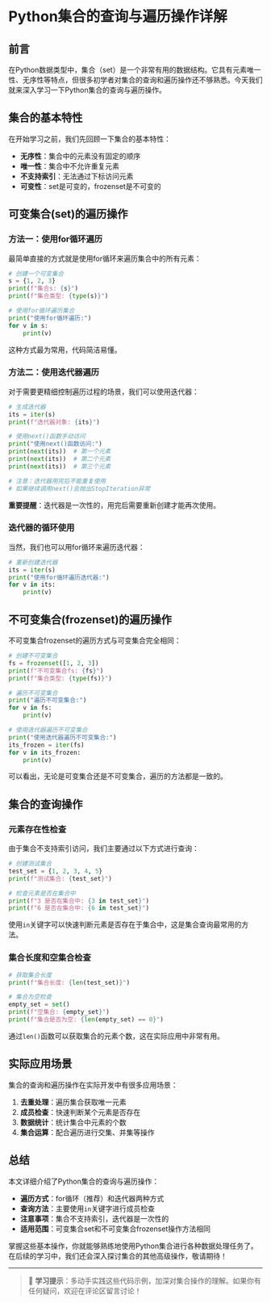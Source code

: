 # Python集合的查询与遍历操作详解

## 前言

在Python数据类型中，集合（set）是一个非常有用的数据结构。它具有元素唯一性、无序性等特点，但很多初学者对集合的查询和遍历操作还不够熟悉。今天我们就来深入学习一下Python集合的查询与遍历操作。

## 集合的基本特性

在开始学习之前，我们先回顾一下集合的基本特性：
- **无序性**：集合中的元素没有固定的顺序
- **唯一性**：集合中不允许重复元素
- **不支持索引**：无法通过下标访问元素
- **可变性**：set是可变的，frozenset是不可变的

## 可变集合(set)的遍历操作

### 方法一：使用for循环遍历

最简单直接的方式就是使用for循环来遍历集合中的所有元素：

```python
# 创建一个可变集合
s = {1, 2, 3}
print(f"集合s: {s}")
print(f"集合类型: {type(s)}")

# 使用for循环遍历集合
print("使用for循环遍历:")
for v in s:
    print(v)
```

这种方式最为常用，代码简洁易懂。

### 方法二：使用迭代器遍历

对于需要更精细控制遍历过程的场景，我们可以使用迭代器：

```python
# 生成迭代器
its = iter(s)
print(f"迭代器对象: {its}")

# 使用next()函数手动访问
print("使用next()函数访问:")
print(next(its))  # 第一个元素
print(next(its))  # 第二个元素
print(next(its))  # 第三个元素

# 注意：迭代器用完后不能重复使用
# 如果继续调用next()会抛出StopIteration异常
```

**重要提醒**：迭代器是一次性的，用完后需要重新创建才能再次使用。

### 迭代器的循环使用

当然，我们也可以用for循环来遍历迭代器：

```python
# 重新创建迭代器
its = iter(s)
print("使用for循环遍历迭代器:")
for v in its:
    print(v)
```

## 不可变集合(frozenset)的遍历操作

不可变集合frozenset的遍历方式与可变集合完全相同：

```python
# 创建不可变集合
fs = frozenset([1, 2, 3])
print(f"不可变集合fs: {fs}")
print(f"集合类型: {type(fs)}")

# 遍历不可变集合
print("遍历不可变集合:")
for v in fs:
    print(v)

# 使用迭代器遍历不可变集合
print("使用迭代器遍历不可变集合:")
its_frozen = iter(fs)
for v in its_frozen:
    print(v)
```

可以看出，无论是可变集合还是不可变集合，遍历的方法都是一致的。

## 集合的查询操作

### 元素存在性检查

由于集合不支持索引访问，我们主要通过以下方式进行查询：

```python
# 创建测试集合
test_set = {1, 2, 3, 4, 5}
print(f"测试集合: {test_set}")

# 检查元素是否在集合中
print(f"3 是否在集合中: {3 in test_set}")
print(f"6 是否在集合中: {6 in test_set}")
```

使用`in`关键字可以快速判断元素是否存在于集合中，这是集合查询最常用的方法。

### 集合长度和空集合检查

```python
# 获取集合长度
print(f"集合长度: {len(test_set)}")

# 集合为空检查
empty_set = set()
print(f"空集合: {empty_set}")
print(f"集合是否为空: {len(empty_set) == 0}")
```

通过`len()`函数可以获取集合的元素个数，这在实际应用中非常有用。

## 实际应用场景

集合的查询和遍历操作在实际开发中有很多应用场景：

1. **去重处理**：遍历集合获取唯一元素
2. **成员检查**：快速判断某个元素是否存在
3. **数据统计**：统计集合中元素的个数
4. **集合运算**：配合遍历进行交集、并集等操作

## 总结

本文详细介绍了Python集合的查询与遍历操作：

- **遍历方式**：for循环（推荐）和迭代器两种方式
- **查询方法**：主要使用`in`关键字进行成员检查
- **注意事项**：集合不支持索引，迭代器是一次性的
- **适用范围**：可变集合set和不可变集合frozenset操作方法相同

掌握这些基本操作，你就能够熟练地使用Python集合进行各种数据处理任务了。在后续的学习中，我们还会深入探讨集合的其他高级操作，敬请期待！

---

> 📝 **学习提示**：多动手实践这些代码示例，加深对集合操作的理解。如果你有任何疑问，欢迎在评论区留言讨论！
